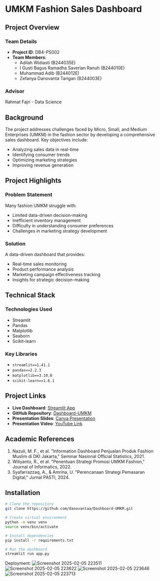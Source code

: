 # UMKM Fashion Sales Dashboard

## Project Overview

### Team Details
- **Project ID**: DB4-PS002
- **Team Members**:
  - Adilah Widiasti (B244035E)
  - I Gusti Bagus Ramadha Saverian Ranuh (B244010E)
  - Muhammad Adib (B244012E)
  - Zefanya Danovanta Tarigan (B244003E)

### Advisor
Rahmat Fajri - Data Science

## Background

The project addresses challenges faced by Micro, Small, and Medium Enterprises (UMKM) in the fashion sector by developing a comprehensive sales dashboard. Key objectives include:
- Analyzing sales data in real-time
- Identifying consumer trends
- Optimizing marketing strategies
- Improving revenue generation

## Project Highlights

### Problem Statement
Many fashion UMKM struggle with:
- Limited data-driven decision-making
- Inefficient inventory management
- Difficulty in understanding consumer preferences
- Challenges in marketing strategy development

### Solution
A data-driven dashboard that provides:
- Real-time sales monitoring
- Product performance analysis
- Marketing campaign effectiveness tracking
- Insights for strategic decision-making

## Technical Stack

### Technologies Used
- Streamlit
- Pandas
- Matplotlib
- Seaborn
- Scikit-learn

### Key Libraries
- `streamlit==1.41.1`
- `pandas==2.2.3`
- `matplotlib==3.10.0`
- `scikit-learn==1.6.1`

## Project Links

- **Live Dashboard**: [Streamlit App](https://dashboard-umkm.streamlit.app/)
- **GitHub Repository**: [Dashboard-UMKM](https://github.com/danovantaa/Dashboard-UMKM)
- **Presentation Slides**: [Canva Presentation](https://www.canva.com/design/DAGdq0duGuk/efnlUfSQ6H43n2NjHZENqw/edit)
- **Presentation Video**: [YouTube Link](https://youtu.be/iatIXlbCWWU)

## Academic References

1. Nazuli, M. F., et al. "Information Dashboard Penjualan Produk Fashion Muslim di DKI Jakarta," Seminar Nasional Official Statistics, 2021.
2. Wiliyanto, R., et al. "Penentuan Strategi Promosi UMKM Fashion," Journal of Informatics, 2022.
3. Syafarrazzaq, A., & Amrina, U. "Perencanaan Strategi Pemasaran Digital," Jurnal PASTI, 2024.

## Installation

```bash
# Clone the repository
git clone https://github.com/danovantaa/Dashboard-UMKM.git

# Create virtual environment
python -m venv venv
source venv/bin/activate

# Install dependencies
pip install -r requirements.txt

# Run the dashboard
streamlit run app.py
```

Deployment:
![Screenshot 2025-02-05 223511](https://github.com/user-attachments/assets/8cdcb3bb-1978-4340-babf-b8717597afc5)
![Screenshot 2025-02-05 223622](https://github.com/user-attachments/assets/0ed81f48-9ddb-477f-bd54-354a95abacd2)
![Screenshot 2025-02-05 223646](https://github.com/user-attachments/assets/b1e2796c-c180-4887-a385-accf62ae7320)
![Screenshot 2025-02-05 223713](https://github.com/user-attachments/assets/cec53d19-9d97-4c3c-9d4b-b465962da224)












